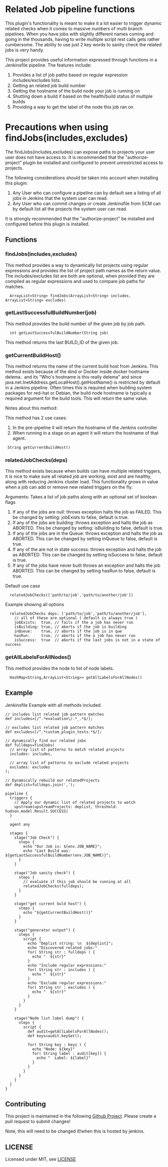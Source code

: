 # Related Job pipeline functions

This plugin's functionality is meant to make it a lot easier to trigger dynamic related checks when it comes to massive numbers of multi branch pipelines. When you have jobs with slightly different names coming and going in the thousands, having to write multiple script rest calls gets rather cumbersome. The ability to use just 2 key words to sanity check the related jobs is very handy.

This project provides useful information expressed through functions in a Jenkinsfile pipeline.  The features include:

  1. Provides a list of job paths based on regular expression includes/excludes lists.
  2. Getting an related job build number
  3. Getting the hostname of the build node your job is running on
  4. Shutting down a build if based on the health/build status of multiple builds
  5. Providing a way to get the label of the node this job ran on


# Precautions when using findJobs(includes,excludes)

The findJobs(includes,excludes) can expose paths to projects your user user does not have access to. It is recommended that the "authorize-project" plugin be installed and configured to prevent unrestricted access to projects.

The following considerations should be taken into account when installing this plugin:

  1. Any User who can configure a pipeline can by default see a listing of all jobs in Jenkins that the system user can read.
  2. Any User who can commit changes or create Jenkinsfile from SCM can by default list all the projects the system user can read.

It is strongly recommended that the "authorize-project" be installed and configured before this plugin is installed.

## Functions

### findJobs(includes,excludes)

This method provides a way to dynamically list projects using regular expressions and provides the list of project path names as the return value.  The includes/excludes list are both are optional, when provided they are compiled as regular expressions and used to compare job paths for matches.

```
  ArrayList<String> findJobs(ArrayList<String> includes, ArrayList<String> excludes)
```

### getLastSuccessfulBuildNumber(job)

This method provides the build number of the given job by job path.

```
  int getLastSuccessfulBuildNumber(String job)
```

This method returns the last BUILD_ID of the given job.

### getCurrentBuildHost()

This method returns the name of the current build host from Jenkins.  This method exists because of the dind or Docker inside docker hostname delema.. and its "Who's hostname is this really delema" and since java.net.InetAddress.getLocalHost().getHostName() is restricted by default in a Jenkins pipeline.  Often times this is required when building system packages for red-hat or Debian, the build node hostname is typically a required argument for the build tools.  This will return the same value.

Notes about this method:

This method has 2 use cases:

  1. In the pre-pipeline it will return the hostname of the Jenkins controller
  2. When running in a stage on an agent it will return the hostname of that agent.

```
 String getCurrentBuildHost()
```

### relatedJobChecks(deps)

This method exists because when builds can have multiple related triggers, it is nice to make sure all related job are working, exist and are healthy, along with reducing Jenkins cluster load.  This functionality grows in value when a job can add or remove new related triggers on the fly.

Arguments: Takes a list of job paths along with an optional set of boolean flags

  1. If any of the jobs are null: throws exception halts the job as FAILED.
    This be changed by setting: jobExists to false, default is true.
  2. If any of the jobs are building: throws exception and halts the job as ABORTED.
    This be changed by setting: isBuilding to false, default is true.
  3. If any of the jobs are in the Queue: throws exception and halts the job as ABORTED.
    This can be changed by setting inQueue to false, default is true.
  4. If any of the are not in state success: throws exception and halts the job as ABORTED.
    This can be changed by setting isSuccess to false, default is true.
  5. If any of the jobs have never built throws an exception and halts the job ABORTED.
    This can be changed by setting hasRun to false, default is true.

Default use case

```
  relatedJobChecks(['path/to/job','path/to/another/job'])
```

Example showing all options

```
  relatedJobChecks deps: ['path/to/job','path/to/another/job'], 
    // all of these are optional ( default is always true )
    jobExists:  true, // fails if the a job has never run
    isBuilding: true, // aborts if the job is building
    inQueue:    true, // aborts if the job is in que
    hasRun:     true, // aborts if the a job has never run
    isSuccess:  true  // aborts if the last jobs is not in a state of success
```

### getAllLabelsForAllNodes() 

This method provides the node to list of node labels.

```
  HashMap<String,ArrayList<String>> getAllLabelsForAllNodes()
```

## Example

Jenkinsfile Example with all methods included.

```
// includes list related job pattern matches
def includes=[/^.*evaluation\/.*_.*$/];

// excludes list related job pattern matches
def excludes=[/^.*custom_plugin_tests.*$/];

// dynamically find our related jobs
def fulldeps=findJobs(
  // array list of patterns to match related projects
  includes: includes, 

  // array list of patterns to exclude related projects
  excludes: excludes
);

// Dynamically rebuild our relatedProjects
def deplist=fulldeps.join(',');

pipeline {
  triggers {
    // Apply our dynamic list of related projects to watch
    upstream(upstreamProjects: deplist, threshold: hudson.model.Result.SUCCESS)
  }

  agent any

  stages {
    stage("Job Check") {
      steps {
        echo "Our Job is: ${env.JOB_NAME}";
        echo "Last Build was: ${getLastSuccessfulBuildNumber(env.JOB_NAME)}";
      }
    }

    stage("Job sanity check") {
      steps {
        // evaluate if this job should be running at all
        relatedJobChecks(fulldeps);
      }
    }

    stage("get current buld host") {
      steps {
        echo "${getCurrentBuildHost()}"
      }
    }

    stage("generator output") {
      steps {
        script {
          echo "Deplist string: \n  ${deplist}";
          echo "Discovered related jobs:"
          for( String str : fulldeps ) {
            echo "  ${str}"
          }
          echo "Include regular expressions:"
          for( String str : includes ) {
            echo "  ${str}"
          }
          echo "Exclude regular expressions:"
          for( String str : excludes ) {
            echo "  ${str}"
          }
        } 
      }
    }

    stage("Node list label dump") {
      steps {
        script {
          def audit=getAllLabelsForAllNodes();
          def keys=audit.keySet();

          for( String key : keys ) {
            echo "Node: ${key}"
            for( String label : audit[key]) {
              echo "  Label: ${label}"
            }
          }
        }
      }
    }
  }
}

```

## Contributing

This project is maintained in the following [Github Project](https://github.com/akalinux/misc-jenkins-info-tools).
Please create a pull request to submit changes! 

Note, this will need to be changed if/when this is hosted by jenkins.

## LICENSE

Licensed under MIT, see [LICENSE](LICENSE.md)


